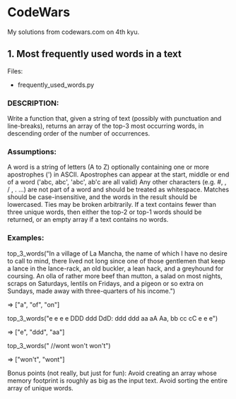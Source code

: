 # CodeWars
My solutions from codewars.com on 4th kyu.

## 1. Most frequently used words in a text
Files:
* frequently_used_words.py

### DESCRIPTION:
Write a function that, given a string of text (possibly with punctuation and line-breaks), returns an array of the top-3 most occurring words, in descending order of the number of occurrences.

### Assumptions:
A word is a string of letters (A to Z) optionally containing one or more apostrophes (') in ASCII.
Apostrophes can appear at the start, middle or end of a word ('abc, abc', 'abc', ab'c are all valid)
Any other characters (e.g. #, \, / , . ...) are not part of a word and should be treated as whitespace.
Matches should be case-insensitive, and the words in the result should be lowercased.
Ties may be broken arbitrarily.
If a text contains fewer than three unique words, then either the top-2 or top-1 words should be returned, or an empty array if a text contains no words.
### Examples:
top_3_words("In a village of La Mancha, the name of which I have no desire to call to
mind, there lived not long since one of those gentlemen that keep a lance
in the lance-rack, an old buckler, a lean hack, and a greyhound for
coursing. An olla of rather more beef than mutton, a salad on most
nights, scraps on Saturdays, lentils on Fridays, and a pigeon or so extra
on Sundays, made away with three-quarters of his income.")

=> ["a", "of", "on"]

top_3_words("e e e e DDD ddd DdD: ddd ddd aa aA Aa, bb cc cC e e e")

=> ["e", "ddd", "aa"]

top_3_words("  //wont won't won't")

=> ["won't", "wont"]

Bonus points (not really, but just for fun):
Avoid creating an array whose memory footprint is roughly as big as the input text.
Avoid sorting the entire array of unique words.